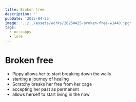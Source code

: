 ```yaml
---
title: Broken free
description: ''
pubDate: '2025-04-25'
image: '../../assets/works/20250425-broken-free-w1440.jpg'
tags:
  - oc:cappy
  - lore
---
```


# Broken free

- Pippy allows her to start breaking down the walls
- starting a journey of healing
- Scratchy breaks her free from her cage
- accepting her past as permanent
- allows herself to start living in the now
